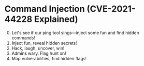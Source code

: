 # Command Injection (CVE-2021-44228 Explained)

0. Let's see if our ping tool sings—inject some fun and find hidden commands!
1. Inject fun, reveal hidden secrets!
2. Hack, laugh, uncover, win!
3. Admins wary. Flag hunt on!
4. Map vulnerabilities, find hidden flags!